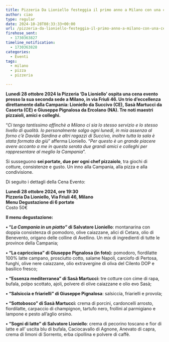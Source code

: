 ```yaml
---
title: Pizzeria Da Lioniello festeggia il primo anno a Milano con una cena a 6 mani
author: ciao
type: regular
date: 2024-10-28T08:33:33+00:00
url: /pizzeria-da-lioniello-festeggia-il-primo-anno-a-milano-con-una-cena-a-6-mani/
firehose_sent:
  - 1730363827
timeline_notification:
  - 1730363828
categories:
  - Eventi
tags:
  - milano
  - pizza
  - pizzeria

---
```

**Lunedì 28 ottobre 2024 la Pizzeria ‘Da Lioniello’ ospita una cena evento presso la sua seconda sede a Milano, in via Friuli 46. Un trio d’eccellenza direttamente dalla Campania: Lioniello da Succivo (CE), Sasà Martucci da Caserta (CE) e Giuseppe Pignalosa da Ercolano (NA). Tre noti maestri pizzaioli, amici e colleghi.**

“_Ci tengo tantissimo affinchè a Milano ci sia lo stesso servizio e lo stesso livello di qualità. Io personalmente salgo ogni lunedì, in mia assenza al forno c’è Davide Sardina e altri ragazzi di Succivo, inoltre tutta la sala è stata formata da giù_” afferma Lioniello. “_Per questo è un grande piacere avere accanto a me in questa serata due grandi amici e colleghi per rappresentare al meglio la Campania_”.

Si susseguono&nbsp;**sei portate, due per ogni chef pizzaiolo**, tra giochi di cotture, consistenze e gusto. Un inno alla Campania, alla pizza e alla condivisione.

Di seguito i dettagli della Cena Evento:

**Lunedì 28 ottobre 2024, ore 19:30**  
**Pizzeria Da Lioniello, Via Friuli 46, Milano**  
**Menu Degustazione di 6 portate**  
Costo 50€

**Il menu degustazione:**

**• “_La Campania in un piatto”_ di Salvatore Lioniello**: montanarina con doppia consistenza di pomodoro, olive caiazzane, alici di Cetara, olio di Benevento, origano delle colline di Avellino. Un mix di ingredienti di tutte le province della Campania;

**• “La capricciosa” di Giuseppe Pignalosa (in foto):** pomodoro, fiordilatte 100% latte campano, prosciutto cotto, salame Napoli, carciofo di Pertosa, funghi, olive nere caiazzane, olio extravergine di oliva del Cilento DOP e basilico fresco;&nbsp;

**• “Essenza mediterranea” di Sasà Martucci:** tre cotture con cime di rapa, bufala, polpo scottato, ajoli, polvere di olive caiazzane e olio evo Sasà;

**• &#8220;Salsiccia e friarielli&#8221; di Giuseppe Pignalosa**: salsiccia, friarielli e provola;

**• “Sottobosco” di Sasà Martucci:** crema di porcini, cardoncelli arrosto, fiordilatte, carpaccio di champignon, tartufo nero, frollini al parmigiano e lampone e pesto all’aglio orsino.

**• “Sogni di latte” di Salvatore Lioniello**: crema di pecorino toscano e fior di latte e all&#8217; uscita blu di bufala, Caciocavallo di Agnone, Anevato di capra, crema di limoni di Sorrento, erba cipollina e polvere di caffè.